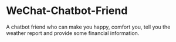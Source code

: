 # WeChat-Chatbot-Friend
A chatbot friend who can make you happy, comfort you, tell you the weather report and provide some financial information.
